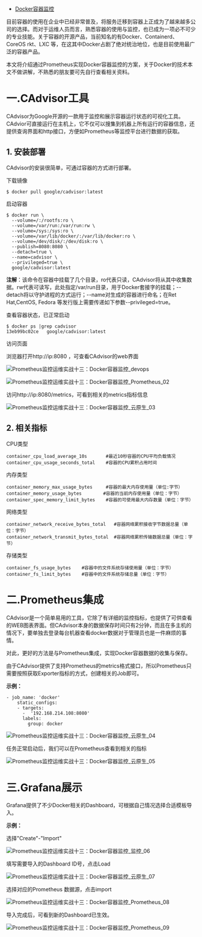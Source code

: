 - [Docker容器监控](https://blog.51cto.com/u_14065119/4254269)

目前容器的使用在企业中已经非常普及，将服务迁移到容器上正成为了越来越多公司的选择。而对于运维人员而言，熟悉容器的使用与监控，也已成为一项必不可少的专业技能。关于容器的开源产品，当前知名的有Docker、Containerd、CoreOS rkt、LXC 等，在这其中Docker占剧了绝对统治地位，也是目前使用最广泛的容器产品。

本文将介绍通过Prometheus实现Docker容器监控的方案，关于Docker的技术本文不做讲解，不熟悉的朋友要可先自行查看相关资料。

# 一.CAdvisor工具

CAdvisor为Google开源的一款用于监控和展示容器运行状态的可视化工具。CAdvior可直接运行在主机上，它不仅可以搜集到机器上所有运行的容器信息，还提供查询界面和http接口，方便如Prometheus等监控平台进行数据的获取。

## 1. 安装部署

CAdvisor的安装很简单，可通过容器的方式进行部署。

下载镜像

```
$ docker pull google/cadvisor:latest
```

启动容器

```
$ docker run \
  --volume=/:/rootfs:ro \
  --volume=/var/run:/var/run:rw \
  --volume=/sys:/sys:ro \
  --volume=/var/lib/docker/:/var/lib/docker:ro \
  --volume=/dev/disk/:/dev/disk:ro \
  --publish=8080:8080 \
  --detach=true \
  --name=cadvisor \
  --privileged=true \
  google/cadvisor:latest
```

**注解**：该命令在容器中挂载了几个目录，ro代表只读，CAdvisor将从其中收集数据。rw代表可读写，此处指定/var/run目录，用于Docker套接字的挂载；--detach将以守护进程的方式运行；--name对生成的容器进行命名；在Ret Hat,CentOS, Fedora 等发行版上需要传递如下参数--privileged=true。

查看容器状态，已正常启动

```
$ docker ps |grep cadvisor 
13eb99bc02ce   google/cadvisor:latest
```

访问页面

浏览器打开http://ip:8080 ，可查看CAdvisor的web界面

![Prometheus监控运维实战十三：Docker容器监控_devops](https://s6.51cto.com/images/202110/616a39111c25bc45dac946eff2fdf7d2e5461c.png?x-oss-process=image/watermark,size_14,text_QDUxQ1RP5Y2a5a6i,color_FFFFFF,t_100,g_se,x_10,y_10,shadow_20,type_ZmFuZ3poZW5naGVpdGk=)

![Prometheus监控运维实战十三：Docker容器监控_Prometheus_02](https://s8.51cto.com/images/202110/64bf1dd28f487914ec854685736bb89cd1064a.png?x-oss-process=image/watermark,size_14,text_QDUxQ1RP5Y2a5a6i,color_FFFFFF,t_100,g_se,x_10,y_10,shadow_20,type_ZmFuZ3poZW5naGVpdGk=)



访问http://ip:8080/metrics，可看到相关的metrics指标信息 

![Prometheus监控运维实战十三：Docker容器监控_云原生_03](https://s5.51cto.com/images/202110/86ae1df960dab34e3c98670d31ad2b671fb4eb.png?x-oss-process=image/watermark,size_14,text_QDUxQ1RP5Y2a5a6i,color_FFFFFF,t_100,g_se,x_10,y_10,shadow_20,type_ZmFuZ3poZW5naGVpdGk=)

## 2. 相关指标

CPU类型

```
container_cpu_load_average_10s       #最近10秒容器的CPU平均负载情况
container_cpu_usage_seconds_total    #容器的CPU累积占用时间
```

内存类型

```
container_memory_max_usage_bytes     #容器的最大内存使用量（单位:字节）
container_memory_usage_bytes        #容器的当前内存使用量（单位：字节）
container_spec_memory_limit_bytes    #容器的可使用最大内存数量（单位：字节）
```

网络类型

```
container_network_receive_bytes_total   #容器网络累积接收字节数据总量（单位：字节）
container_network_transmit_bytes_total  #容器网络累积传输数据总量（单位：字节）
```

存储类型 

```
container_fs_usage_bytes    #容器中的文件系统存储使用量（单位：字节）
container_fs_limit_bytes    #容器中的文件系统存储总量（单位：字节）
```

# 二.Prometheus集成

CAdvisor是一个简单易用的工具，它除了有详细的监控指标，也提供了可供查看的WEB图表界面。但CAdvisor本身的数据保存时间只有2分钟，而且在多主机的情况下，要单独去登录每台机器查看docker数据对于管理员也是一件麻烦的事情。

对此，更好的方法是与Prometheus集成，实现Docker容器数据的收集与保存。

由于CAdvisor提供了支持Prometheus的metrics格式接口，所以Prometheus只需要按照获取Exporter指标的方式，创建相关的Job即可。

**示例：**

```
- job_name: 'docker'
    static_configs:
    - targets:
      -  '192.168.214.108:8080'
      labels:
        group: docker
```

![Prometheus监控运维实战十三：Docker容器监控_云原生_04](https://s3.51cto.com/images/202110/16dadfd97de2e6e400d603e8c1c49a501cb4a1.png?x-oss-process=image/watermark,size_14,text_QDUxQ1RP5Y2a5a6i,color_FFFFFF,t_100,g_se,x_10,y_10,shadow_20,type_ZmFuZ3poZW5naGVpdGk=)

任务正常启动后，我们可以在Prometheus查看到相关的指标

![Prometheus监控运维实战十三：Docker容器监控_云原生_05](https://s2.51cto.com/images/202110/2755f853291e164f8d8543bfe91e0c2edd9b61.png?x-oss-process=image/watermark,size_14,text_QDUxQ1RP5Y2a5a6i,color_FFFFFF,t_100,g_se,x_10,y_10,shadow_20,type_ZmFuZ3poZW5naGVpdGk=)

# 三.Grafana展示

Grafana提供了不少Docker相关的Dashboard，可根据自己情况选择合适模板导入。

**示例：**

选择"Create"-"Import"

![Prometheus监控运维实战十三：Docker容器监控_监控_06](https://s7.51cto.com/images/202110/41aaa816441b9f7322e7573aeb97a6924effad.png?x-oss-process=image/watermark,size_14,text_QDUxQ1RP5Y2a5a6i,color_FFFFFF,t_100,g_se,x_10,y_10,shadow_20,type_ZmFuZ3poZW5naGVpdGk=)



填写需要导入的Dashboard ID号，点击Load

![Prometheus监控运维实战十三：Docker容器监控_云原生_07](https://s5.51cto.com/images/202110/22cd97265af169e1ff32923c40f6da3bb4c9a6.png?x-oss-process=image/watermark,size_14,text_QDUxQ1RP5Y2a5a6i,color_FFFFFF,t_100,g_se,x_10,y_10,shadow_20,type_ZmFuZ3poZW5naGVpdGk=)

选择对应的Prometheus 数据源，点击import

![Prometheus监控运维实战十三：Docker容器监控_Prometheus_08](https://s4.51cto.com/images/202110/e3fb7e6872da5d0a3596123f560a860c535f48.png?x-oss-process=image/watermark,size_14,text_QDUxQ1RP5Y2a5a6i,color_FFFFFF,t_100,g_se,x_10,y_10,shadow_20,type_ZmFuZ3poZW5naGVpdGk=)

导入完成后，可看到新的Dashboard已生效。

![Prometheus监控运维实战十三：Docker容器监控_Prometheus_09](https://s4.51cto.com/images/202110/34118be09b6474af58b646a452c2fcef6f4cca.png?x-oss-process=image/watermark,size_14,text_QDUxQ1RP5Y2a5a6i,color_FFFFFF,t_100,g_se,x_10,y_10,shadow_20,type_ZmFuZ3poZW5naGVpdGk=)